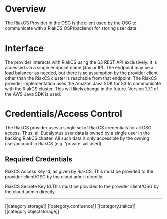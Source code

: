 
# Overview
The RiakCS Provider in the OSG is the client used by the OSG to communicate with a RiakCS OSP(backend) for storing user data.


# Interface
The provider interacts with RiakCS using the S3 REST API exclusively. It is accessed via a single endpoint name (dns or IP). The endpoint may be a load balancer as needed, but there is no assumption by the provider client other than the RiakCS cluster is reachable from that endpoint. The RiakCS provider implementation uses the Amazon Java SDK for S3 to communicate with the RiakCS cluster. This will likely change in the future. Version 1.7.1 of the AWS Java SDK is used.


# Credentials/Access Control
The RiakCS provider uses a single set of RiakCS credentials for all OSG access. Thus, all Eucalyptus user data is owned by a single user in the backing RiakCS cluster. All such data is only accessible by the owning user/account in RiakCS (e.g. 'private' acl used).


## Required Credentials
RiakCS Access Key Id, as given by RiakCS. This must be provided to the provider client/OSG by the cloud admin directly.

RiakCS Secrete Key Id.This must be provided to the provider client/OSG by the cloud admin directly.











*****

[[category.storage]]
[[category.confluence]]
[[category.riakcs]]
[[category.objectstorage]]
